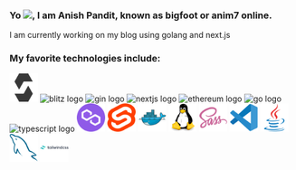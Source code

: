 ### Yo <img src="https://raw.githubusercontent.com/MartinHeinz/MartinHeinz/master/wave.gif" width="30px">, I am Anish Pandit, known as bigfoot or anim7 online.

I am currently working on my blog using golang and next.js

### My favorite technologies include:
<img src="https://github.com/devicons/devicon/blob/master/icons/solidity/solidity-plain.svg" alt="solidity logo" width="50" height="50" /> <img src="https://avatars.githubusercontent.com/u/61243378?s=200&v=4" alt="blitz logo" width="50" height="50" /> <img src="https://avatars.githubusercontent.com/u/7894478?s=200&v=4" alt="gin logo" height="50" width="50" /> <img src="https://cdn.worldvectorlogo.com/logos/next-js.svg" alt="nextjs logo" width="50" height="50" /> <img src="https://cdn.worldvectorlogo.com/logos/ethereum-icon-purple.svg" alt="ethereum logo" width="50" height="50" /> <img src="https://cdn.worldvectorlogo.com/logos/go-8.svg" alt="go logo" width="50" height="50" /> <img src="https://cdn.worldvectorlogo.com/logos/typescript.svg" alt="typescript logo" width="50" height="50" /> <img src="https://github.com/devicons/devicon/blob/master/icons/polygon/polygon-original.svg" alt="polygon logo" width="50" height="50" /> <img src="https://github.com/devicons/devicon/blob/master/icons/svelte/svelte-original.svg" alt="svelte logo" height="50" width="50" /> <img src="https://github.com/devicons/devicon/blob/master/icons/docker/docker-original.svg" alt="docker logo" width="50" height="50" /> <img src="https://github.com/devicons/devicon/blob/master/icons/linux/linux-original.svg" alt="linux logo" width="50" height="50" /> <img src="https://github.com/devicons/devicon/blob/master/icons/sass/sass-original.svg" alt="sass logo" width="50" height="50" /> <img src="https://github.com/devicons/devicon/blob/master/icons/vscode/vscode-original.svg" alt="vscode logo" width="50" height="50" /> <img src="https://github.com/devicons/devicon/blob/master/icons/java/java-original.svg" alt="java logo" width="50" height="50" /> <img src="https://github.com/devicons/devicon/blob/master/icons/mysql/mysql-original.svg" alt="mysql logo" height="50" width="50" /> <img src="https://github.com/devicons/devicon/blob/master/icons/tailwindcss/tailwindcss-original-wordmark.svg" alt="taliwind logo" height="50" width="50" />
